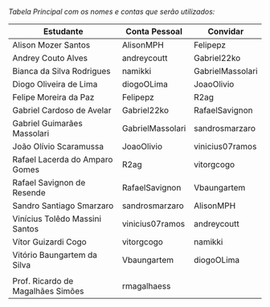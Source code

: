 *Tabela Principal com os nomes e contas que serão utilizados:*

| **Estudante**                     | **Conta Pessoal** | **Convidar**     |
| --------------------------------- | ----------------- | ---------------- |
| Alison Mozer Santos               | AlisonMPH         | Felipepz         |
| Andrey Couto Alves                | andreycoutt       | Gabriel22ko      |
| Bianca da Silva Rodrigues         | namikki           | GabrielMassolari |
| Diogo Oliveira de Lima            | diogoOLima        | JoaoOlivio       |
| Felipe Moreira da Paz             | Felipepz          | R2ag             |
| Gabriel Cardoso de Avelar         | Gabriel22ko       | RafaelSavignon   |
| Gabriel Guimarães Massolari       | GabrielMassolari  | sandrosmarzaro   |
| João Olívio Scaramussa            | JoaoOlivio        | vinicius07ramos  |
| Rafael Lacerda do Amparo Gomes    | R2ag              | vitorgcogo       |
| Rafael Savignon de Resende        | RafaelSavignon    | Vbaungartem      |
| Sandro Santiago Smarzaro          | sandrosmarzaro    | AlisonMPH        |
| Vinícius Tolêdo Massini Santos    | vinicius07ramos   | andreycoutt      |
| Vítor Guizardi Cogo               | vitorgcogo        | namikki          |
| Vitório Baungartem da Silva       | Vbaungartem       | diogoOLima       |
|                                   |                   |                  |
| Prof. Ricardo de Magalhães Simões | rmagalhaess                          |
